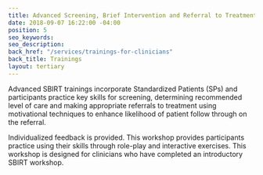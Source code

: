 ```yaml
---
title: Advanced Screening, Brief Intervention and Referral to Treatment (SBIRT)
date: 2018-09-07 16:22:00 -04:00
position: 5
seo_keywords: 
seo_description: 
back_href: "/services/trainings-for-clinicians"
back_title: Trainings
layout: tertiary
---
```


Advanced SBIRT trainings incorporate Standardized Patients (SPs) and participants practice key skills for screening, determining recommended level of care and making appropriate referrals to treatment using motivational techniques to enhance likelihood of patient follow through on the referral.

Individualized feedback is provided.   This workshop provides participants practice using their skills through role-play and interactive exercises.  This workshop is designed for clinicians who have completed an introductory SBIRT workshop.
